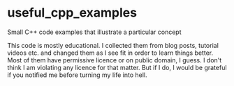 # useful_cpp_examples

Small C++ code examples that illustrate a particular concept

This code is mostly educational. I collected them from blog posts, tutorial videos etc. and changed them as I see fit in order to learn things better. Most of them have permissive licence or on public domain, I guess. I don't think I am violating any licence for that matter. But if I do, I would be grateful if you notified me before turning my life into hell.